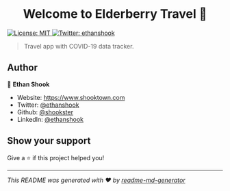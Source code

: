 <h1 align="center">Welcome to Elderberry Travel 👋</h1>
<p>
  <a href="#" target="_blank">
    <img alt="License: MIT" src="https://img.shields.io/badge/License-MIT-yellow.svg" />
  </a>
  <a href="https://twitter.com/ethanshook" target="_blank">
    <img alt="Twitter: ethanshook" src="https://img.shields.io/twitter/follow/ethanshook.svg?style=social" />
  </a>
</p>

> Travel app with COVID-19 data tracker.

## Author

👤 **Ethan Shook**

* Website: https://www.shooktown.com
* Twitter: [@ethanshook](https://twitter.com/ethanshook)
* Github: [@shookster](https://github.com/shookster)
* LinkedIn: [@ethanshook](https://linkedin.com/in/ethanshook)

## Show your support

Give a ⭐️ if this project helped you!

***
_This README was generated with ❤️ by [readme-md-generator](https://github.com/kefranabg/readme-md-generator)_
